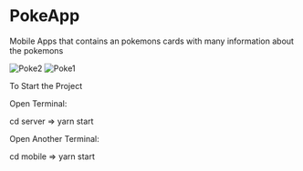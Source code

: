 # PokeApp
Mobile Apps that contains an pokemons cards with many information about the pokemons


![Poke2](https://user-images.githubusercontent.com/79618314/123340609-ac63a200-d576-11eb-8e25-c8d42540e7c9.jpg)
![Poke1](https://user-images.githubusercontent.com/79618314/123340585-9f46b300-d576-11eb-9c83-29938b62d0f2.jpg)




To Start the Project



Open Terminal:

cd server => yarn start



Open Another Terminal:

cd mobile => yarn start
